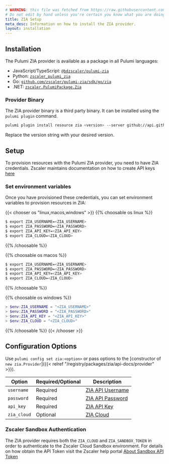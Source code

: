 ```yaml
---
# WARNING: this file was fetched from https://raw.githubusercontent.com/zscaler/pulumi-zia/v0.0.7/docs/installation-configuration.md
# Do not edit by hand unless you're certain you know what you are doing!
title: ZIA Setup
meta_desc: Information on how to install the ZIA provider.
layout: installation
---
```


## Installation

The Pulumi ZIA provider is available as a package in all Pulumi languages:

* JavaScript/TypeScript: [`@bdzscaler/pulumi-zia`](https://www.npmjs.com/package/@zscaler/pulumi-zia)
* Python: [`zscaler_pulumi_zia`](https://pypi.org/project/zscaler-pulumi-zia/)
* Go: [`github.com/zscaler/pulumi-zia/sdk/go/zia`](https://pkg.go.dev/github.com/zscaler/pulumi-zia/sdk)
* .NET: [`zscaler.PulumiPackage.Zia`](https://www.nuget.org/packages/zscaler.PulumiPackage.Zia)

### Provider Binary

The ZIA provider binary is a third party binary. It can be installed using the `pulumi plugin` command.

```bash
pulumi plugin install resource zia <version> --server github://api.github.com/zscaler
```

Replace the version string with your desired version.

## Setup

To provision resources with the Pulumi ZIA provider, you need to have ZIA credentials. Zscaler maintains documentation on how to create API keys [here](https://help.zscaler.com/zia/getting-started-zia-api)

### Set environment variables

Once you have provisioned these credentials, you can set environment variables to provision resources in ZIA:

{{< chooser os "linux,macos,windows" >}}
{{% choosable os linux %}}

```bash
$ export ZIA_USERNAME=<ZIA_USERNAME>
$ export ZIA_PASSWORD=<ZIA_PASSWORD>
$ export ZIA_API_KEY=<ZIA_API_KEY>
$ export ZIA_CLOUD=<ZIA_CLOUD>
```

{{% /choosable %}}

{{% choosable os macos %}}

```bash
$ export ZIA_USERNAME=<ZIA_USERNAME>
$ export ZIA_PASSWORD=<ZIA_PASSWORD>
$ export ZIA_API_KEY=<ZIA_API_KEY>
$ export ZIA_CLOUD=<ZIA_CLOUD>
```

{{% /choosable %}}

{{% choosable os windows %}}

```powershell
> $env:ZIA_USERNAME = "<ZIA_USERNAME>"
> $env:ZIA_PASSWORD = "<ZIA_PASSWORD>"
> $env:ZIA_API_KEY = "<ZIA_API_KEY>"
> $env:ZIA_CLOUD = "<ZIA_CLOUD>"
```

{{% /choosable %}}
{{< /chooser >}}

## Configuration Options

Use `pulumi config set zia:<option>` or pass options to the [constructor of `new zia.Provider`]({{< relref "/registry/packages/zia/api-docs/provider" >}}).

| Option | Required/Optional | Description |
|-----|------|----|
| `username`| Required | [ZIA API Username](https://help.zscaler.com/zia/getting-started-zia-api) |
| `password`| Required | [ZIA API Password](https://help.zscaler.com/zia/getting-started-zia-api) |
| `api_key` | Required | [ZIA API Key](https://help.zscaler.com/zia/getting-started-zia-api) |
| `zia_cloud` | Optional | [ZIA Cloud](https://registry.terraform.io/providers/zscaler/zia/latest/docs) |

### Zscaler Sandbox Authentication

The ZIA provider requires both the `ZIA_CLOUD` and `ZIA_SANDBOX_TOKEN` in order to authenticate to the Zscaler Cloud Sandbox environment. For details on how obtain the API Token visit the Zscaler help portal [About Sandbox API Token](https://help.zscaler.com/zia/about-sandbox-api-token)